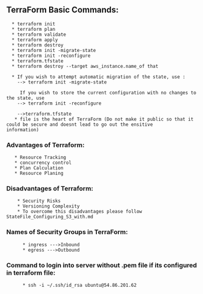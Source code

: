 ## TerraForm Basic Commands:
     
      * terraform init
      * terraform plan
      * terraform validate
      * terraform apply
      * terraform destroy
      * terraform init -migrate-state
      * terraform init -reconfigure
      * terraform.tfstate
      * terraform destroy --target aws_instance.name_of that  
      
      * If you wish to attempt automatic migration of the state, use :
        --> terraform init -migrate-state
      
         If you wish to store the current configuration with no changes to the state, use 
        --> terraform init -reconfigure

        -->terraform.tfstate 
       * file is the heart of TerraForm (Do not make it public so that it could be secure and doesnt lead to go out the ensitive                     information)
       
### Advantages of Terraform:

       * Resource Tracking
       * concurrency control
       * Plan Calculation
       * Resource Planing
       
### Disadvantages of Terraform:

        * Security Risks
        * Versioning Complexity
        * To overcome this disadvantages please follow StateFile_Configuring_S3_with.md

### Names of Security Groups in TerraForm:

          * ingress --->Inbound 
          * egress --->Outbound
### Command to login into server without .pem file if its configured in terraform file:
          * ssh -i ~/.ssh/id_rsa ubuntu@54.86.201.62
